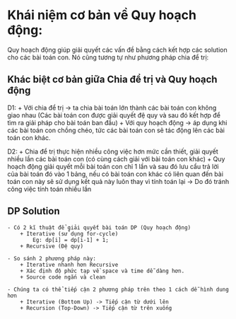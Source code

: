# Khái niệm cơ bản về Quy hoạch động:
Quy hoạch động giúp giải quyết các vấn đề bằng cách kết hợp các solution cho các bài toán con.
Nó cũng tương tự như phương pháp chia để trị:

## Khác biệt cơ bản giữa Chia để trị và Quy hoạch động

D1:
    + Với chia để trị -> ta chia bài toán lớn thành các bài toán con không giao nhau (Các bài toán con được giải quyết đệ quy và sau đó kết hợp để tìm ra giải pháp cho bài toán ban đầu)
    + Với quy hoạch động -> áp dụng khi các bài toán con chồng chéo, tức các bài toán con sẽ tác động lên các bài toán con khác.

D2: 
    + Chia để trị thực hiện nhiều công việc hơn mức cần thiết, giải quyết nhiều lần các bài toán con (có cùng cách giải với bài toán con khác)
    + Quy hoạch động giải quyết mỗi bài toán con chỉ 1 lần và sau đó lưu cẩu trả lời của bài toán đó vào 1 bảng, nếu có bài toán con khác có liên quan đến bài toán con này sẽ sử dụng kết quả này luôn thay vì tính toán lại -> Do đó tránh công việc tính toán nhiều lần


## DP Solution
    - Có 2 kĩ thuật để giải quyết bài toán DP (Quy hoạch động)
        + Iterative (sử dụng for-cycle) 
            Eg: dp[i] = dp[i-1] + 1;
        + Recursive (Đệ quy)

    - So sánh 2 phương pháp này:
        + Iterative nhanh hơn Recursive
        + Xác định độ phức tạp về space và time dễ dàng hơn.
        + Source code ngắn và clean
    
    - Chúng ta có thể tiếp cận 2 phương pháp trên theo 1 cách dễ hình dung hơn
        + Iterative (Bottom Up) -> Tiếp cận từ dưới lên
        + Recursion (Top-Down) -> Tiếp cận từ trên xuống



    


